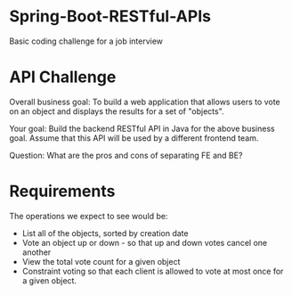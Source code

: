 # Spring-Boot-RESTful-APIs
Basic coding challenge for a job interview


# API Challenge

Overall business goal: To build a web application that allows users to vote on an object and displays the results
for a set of "objects". 

Your goal:
Build the backend RESTful API in Java for the above business goal. Assume that this API will be used by a different frontend team.

Question: What are the pros and cons of separating FE and BE?
 

# Requirements

The operations we expect to see would be:

* List all of the objects, sorted by creation date
* Vote an object up or down - so that up and down votes cancel one another
* View the total vote count for a given object
* Constraint voting so that each client is allowed to vote at most once for a given object. 
